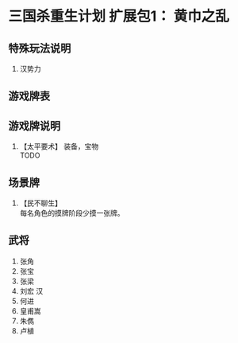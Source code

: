 # 三国杀重生计划 扩展包1： 黄巾之乱

## 特殊玩法说明

1. 汉势力

## 游戏牌表

## 游戏牌说明

1. 【太平要术】 装备，宝物  
   TODO

## 场景牌

1. 【民不聊生】  
   每名角色的摸牌阶段少摸一张牌。

## 武将

1. 张角
2. 张宝
3. 张梁
4. 刘宏 汉
5. 何进
6. 皇甫嵩
7. 朱儁
8. 卢植
